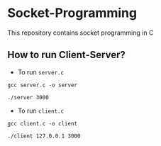 # Socket-Programming
This repository contains socket programming in C
## How to run Client-Server?
- To run `server.c`
```
gcc server.c -o server
```
```
./server 3000
```


- To run `client.c`
```
gcc client.c -o client
```

```
./client 127.0.0.1 3000
```
